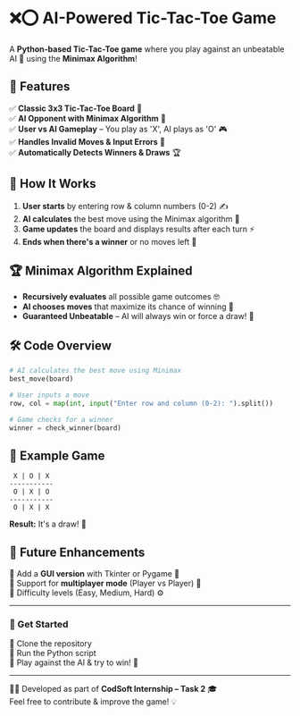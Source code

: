 
# ❌⭕ AI-Powered Tic-Tac-Toe Game  

A **Python-based Tic-Tac-Toe game** where you play against an unbeatable AI 🤖 using the **Minimax Algorithm**!  

## 🚀 Features  
✅ **Classic 3x3 Tic-Tac-Toe Board** 🎲  
✅ **AI Opponent with Minimax Algorithm** 🧠  
✅ **User vs AI Gameplay** – You play as 'X', AI plays as 'O' 🎮  
✅ **Handles Invalid Moves & Input Errors** 🚫  
✅ **Automatically Detects Winners & Draws** 🏆  

## 📌 How It Works  
1. **User starts** by entering row & column numbers (0-2) ✍️  
2. **AI calculates** the best move using the Minimax algorithm 🔢  
3. **Game updates** the board and displays results after each turn ⚡  
4. **Ends when there's a winner** or no moves left 🚀  

## 🏆 Minimax Algorithm Explained  
- **Recursively evaluates** all possible game outcomes 🤓  
- **AI chooses moves** that maximize its chance of winning 🏅  
- **Guaranteed Unbeatable** – AI will always win or force a draw! 💪  

## 🛠️ Code Overview  
```python
# AI calculates the best move using Minimax
best_move(board)  

# User inputs a move
row, col = map(int, input("Enter row and column (0-2): ").split())  

# Game checks for a winner
winner = check_winner(board)  
```

## 🎯 Example Game  
```
 X | O | X 
-----------
 O | X | O 
-----------
 O | X | X 
```
**Result:** It's a draw! 🤝  

## 📢 Future Enhancements  
🔹 Add a **GUI version** with Tkinter or Pygame 🎨  
🔹 Support for **multiplayer mode** (Player vs Player) 👥  
🔹 Difficulty levels (Easy, Medium, Hard) ⚙️  

---

### 🎯 Get Started  
🔹 Clone the repository  
🔹 Run the Python script  
🔹 Play against the AI & try to win! 🚀  

---

👨‍💻 Developed as part of **CodSoft Internship – Task 2** 🎓  
Feel free to contribute & improve the game! 💡  
